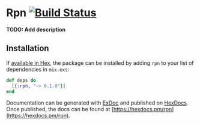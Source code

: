 # Rpn [![Build Status](https://travis-ci.org/sneako/rpn.svg?branch=master)](https://travis-ci.org/sneako/rpn)

**TODO: Add description**

## Installation

If [available in Hex](https://hex.pm/docs/publish), the package can be installed
by adding `rpn` to your list of dependencies in `mix.exs`:

```elixir
def deps do
  [{:rpn, "~> 0.1.0"}]
end
```

Documentation can be generated with [ExDoc](https://github.com/elixir-lang/ex_doc)
and published on [HexDocs](https://hexdocs.pm). Once published, the docs can
be found at [https://hexdocs.pm/rpn](https://hexdocs.pm/rpn).

